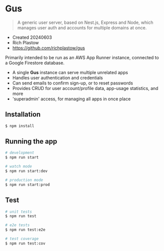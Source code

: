# Gus

> A generic user server, based on Nest.js, Express and Node, which manages user auth and accounts for multiple domains at once.

- Created 20240603
- Rich Plastow
- <https://github.com/richplastow/gus>

Primarily intended to be run as an AWS App Runner instance, connected to
a Google Firestore database.

- A single __Gus__ instance can serve multiple unrelated apps
- Handles user authentication and credentials
- Can send emails to confirm sign-up, or to reset passwords
- Provides CRUD for user account/profile data, app-usage statistics, and more
- 'superadmin' access, for managing all apps in once place

## Installation

```bash
$ npm install
```

## Running the app

```bash
# development
$ npm run start

# watch mode
$ npm run start:dev

# production mode
$ npm run start:prod
```

## Test

```bash
# unit tests
$ npm run test

# e2e tests
$ npm run test:e2e

# test coverage
$ npm run test:cov
```
